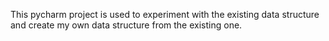 This pycharm project is used to experiment with the existing data structure
and create my own data structure from the existing one.
